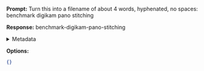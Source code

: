 **Prompt:**
Turn this into a filename of about 4 words, hyphenated, no spaces: benchmark digikam pano stitching

**Response:**
benchmark-digikam-pano-stitching

<details><summary>Metadata</summary>

- Duration: 842 ms
- Datetime: 2023-08-13T10:00:16.718092
- Model: gpt-3.5-turbo-0613

</details>

**Options:**
```json
{}
```

